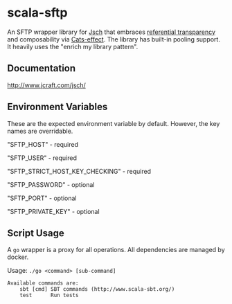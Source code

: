 # scala-sftp
An SFTP wrapper library for [Jsch](http://www.jcraft.com/jsch/) that embraces [referential transparency](https://www.reddit.com/r/scala/comments/8ygjcq/can_someone_explain_to_me_the_benefits_of_io/e2s29ym) 
and composability via [Cats-effect](https://typelevel.org/cats-effect/).
The library has built-in pooling support. It heavily uses the "enrich my library pattern".
  
## Documentation
http://www.jcraft.com/jsch/

## Environment Variables
These are the expected environment variable by default. However, the key names are overridable.

"SFTP_HOST"                     - required

"SFTP_USER"                     - required

"SFTP_STRICT_HOST_KEY_CHECKING" - required

"SFTP_PASSWORD"                 - optional

"SFTP_PORT"                     - optional

"SFTP_PRIVATE_KEY"              - optional
          
## Script Usage
A `go` wrapper is a proxy for all operations. All dependencies are managed by docker.

Usage: `./go <command> [sub-command]`

```
Available commands are:
    sbt [cmd] SBT commands (http://www.scala-sbt.org/)
    test      Run tests    
```     
